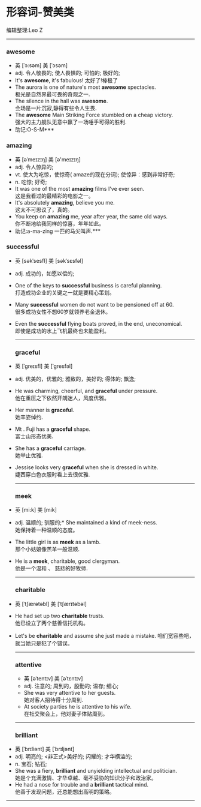 形容词-赞美类
=============

编辑整理:Leo Z

---

### awesome

-	英 [ˈɔ:səm] 美 [ˈɔsəm]
-	adj. 令人敬畏的; 使人畏惧的; 可怕的; 极好的;
-	It's **awesome**, it's fabulous! 太好了!棒极了
-	The aurora is one of nature's most **awesome** spectacles.  
	极光是自然界最可畏的奇观之一.
-	The silence in the hall was **awesome**.  
	会场是一片沉寂,静得有些令人生畏.
-	The **awesome** Main Striking Force stumbled on a cheap victory.  
	强大的主力舰队无意中赢了一场唾手可得的胜利.
-	助记:O-S-M\*\*\*

### amazing

-	英 [əˈmeɪzɪŋ] 美 [ə'meɪzɪŋ]
-	adj. 令人惊异的;
-	vt. 使大为吃惊，使惊奇( amaze的现在分词); 使惊异：感到非常好奇;
-	n. 吃惊; 好奇;
-	It was one of the most **amazing** films I've ever seen.  
	这是我看过的最精彩的电影之一。
-	It's absolutely **amazing**, believe you me.  
	这太不可思议了，真的。
-	You keep on **amazing** me, year after year, the same old ways.  
	你不断地给我同样的惊喜，年年如此。
-	助记:a-ma-zing 一匹的马尖叫声.\*\*\*

### successful

-	英 [səkˈsesfl] 美 [səkˈsɛsfəl]
-	adj. 成功的，如愿以偿的;
-	One of the keys to **successful** business is careful planning.  
	打造成功企业的关键之一就是要精心策划。
-	Many **successful** women do not want to be pensioned off at 60.  
	很多成功女性不想60岁就领养老金退休。

-	Even the **successful** flying boats proved, in the end, uneconomical.  
	即使是成功的水上飞机最终也未能盈利。

	---

	### graceful

-	英 [ˈgreɪsfl] 美 [ˈɡresfəl]

-	adj. 优美的，优雅的; 雅致的，美好的; 得体的; 飘逸;

-	He was charming, cheerful, and **graceful** under pressure.  
	他在重压之下依然开朗迷人，风度优雅。

-	Her manner is **graceful**.  
	她丰姿绰约.

-	Mt . Fuji has a **graceful** shape.  
	富士山形态优美.

-	She has a **graceful** carriage.  
	她举止优雅.

-	Jessise looks very **graceful** when she is dressed in white.  
	婕西穿白色衣服时看上去很优雅.

	---

	### meek

-	英 [mi:k] 美 [mik]

-	adj. 温顺的; 驯服的;* She maintained a kind of meek-ness.  
	她保持着一种温顺的态度。

-	The little girl is as **meek** as a lamb.  
	 那个小姑娘像羔羊一般温顺.

-	He is a **meek**, charitable, good clergyman.  
	他是一个温和 、 慈悲的好牧师.

	---

	### charitable

-	英 [ˈtʃærətəbl] 美 [ˈtʃærɪtəbəl]

-	He had set up two **charitable** trusts.  
	他已设立了两个慈善信托机构。

-	Let's be **charitable** and assume she just made a mistake. 咱们宽容些吧，就当她只是犯了个错误。

	---
	### attentive
	* 英 [əˈtentɪv]   美 [əˈtɛntɪv] 
	* adj.  注意的; 周到的，殷勤的; 温存; 细心;
	* She was very attentive to her guests.  
	她对客人招待得十分周到.
	* At society parties he is attentive to his wife.  
	在社交聚会上，他对妻子体贴周到。
	***
	### brilliant
*	英 [ˈbrɪliənt]   美 [ˈbrɪljənt] 
*	adj.  明亮的; <非正式>美好的; 闪耀的; 才华横溢的;
*	n.  宝石; 钻石;
*	She was a fiery, **brilliant** and unyielding intellectual and politician.  
她是个充满激情、才华卓越、毫不妥协的知识分子和政治家。
*	He had a nose for trouble and a **brilliant** tactical mind.  
他善于发现问题，还总能想出高明的策略。
***

